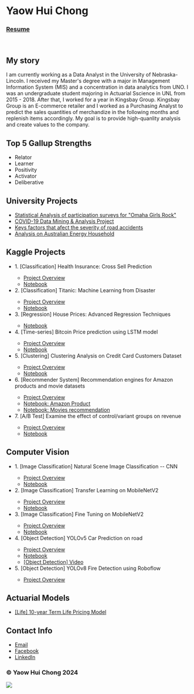 <body>
<h1>Yaow Hui Chong</h1>

<h3><a href="Activity 2/Resume.pdf">Resume</a></h3>
	
<br>	
<h2>My story</h2>
<p>I am currently working as a Data Analyst in the University of Nebraska-Lincoln. I received my Master's degree with a major in Management Information System (MIS) and a concentration in data analytics from UNO. I was an undergraduate student majoring in Actuarial Sscience in UNL from 2015 - 2018. After that, I worked for a year in Kingsbay Group. Kingsbay Group is an E-commerce retailer and I worked as a Purchasing Analyst to predict the sales quantities of merchandize in the following months and replenish items accordingly. My goal is to provide high-quanlity analysis and create values to the company. </p>

<h2>Top 5 Gallup Strengths</h2>
	<ul class ="Unorder">
		<li> Relator </li>
		<li> Learner </li>
		<li> Positivity </li>
		<li> Activator </li>
		<li> Deliberative </li>
	</ul>

<h2>University Projects</h2>
	<ul class ="Unorder">
		<li><a href="Activity 2/ISQA 8156 Group project.pdf">Statistical Analysis of participation surveys for "Omaha Girls Rock"</a></li>
		<li><a href="Activity 2/ISQA 8700 Group Project.pdf">COVID-19 Data Mining & Analysis Project</a></li>
		<li><a href="Activity 2/ISQA8750 Individual Research.pdf">Keys factors that afect the severity of road accidents</a></li>
		<li><a href="Activity 2/sampleEnergyDoc.pdf">Analysis on Australian Energy Household</a></li>
	</ul>	
	
<h2>Kaggle Projects</h2>
	<ul class ="Unorder">
		<li>1. [Classification] Health Insurance: Cross Sell Prediction</li>
		<ul>
			<li><a href="https://github.com/ychong4/ychong4.github.io/tree/master/Activity%202/InsurancePrediction">Project Overview</a></li>
    			<li><a href="https://github.com/ychong4/ychong4.github.io/blob/master/Activity%202/InsurancePrediction/Predicting_insurance.ipynb">Notebook</a></li>
		</ul>
		<li>2. [Classification] Titanic: Machine Learning from Disaster</li>
		<ul>
			<li><a href="https://github.com/ychong4/ychong4.github.io/tree/master/Activity%202/Titanic">Project Overview</a></li>	
			<li><a href="https://github.com/ychong4/ychong4.github.io/blob/master/Activity%202/Titanic/Titanic.ipynb">Notebook</a></li>
		</ul>
		<li>3. [Regression] House Prices: Advanced Regression Techniques</li>
		<ul>
			<li><a href="https://github.com/ychong4/ychong4.github.io/blob/master/Activity%202/HousePricePredict.ipynb">Notebook</a></li>
		</ul>
		<li>4. [Time-series] Bitcoin Price prediction using LSTM model</li>
		<ul>
			<li><a href="https://github.com/ychong4/ychong4.github.io/blob/master/Activity%202/LSTM/BTCPricePrediction.md">Project Overview</a></li>
			<li><a href="https://github.com/ychong4/ychong4.github.io/blob/master/Activity%202/LSTM/btc.ipynb">Notebook</a></li>
		</ul>
		<li>5. [Clustering] Clustering Analysis on Credit Card Customers Dataset</li>
		<ul>
			<li><a href="https://github.com/ychong4/ychong4.github.io/tree/master/Activity%202/Clustering">Project Overview</a></li>
    			<li><a href="https://github.com/ychong4/ychong4.github.io/blob/master/Activity%202/Clustering/Clustering.ipynb">Notebook</a></li>
		</ul>
		<li>6. [Recommender System] Recommendation engines for Amazon products and movie datasets</li>
		<ul>
			<li><a href="https://github.com/ychong4/ychong4.github.io/tree/master/Activity%202/Recommender%20System">Project Overview</a></li>
			<li><a href="https://github.com/ychong4/ychong4.github.io/blob/master/Activity%202/Recommender%20System/Recommender%20system%20for%20Amazon%20products.ipynb">Notebook: Amazon Product</a></li>
    			<li><a href="https://github.com/ychong4/ychong4.github.io/blob/master/Activity%202/Recommender%20System/Recommender-System-movies.ipynb">Notebook: Movies recommendation</a></li>
		</ul>
		<li>7. [A/B Test] Examine the effect of control/variant groups on revenue</li>
     		<ul>
			<li><a href="https://github.com/ychong4/ychong4.github.io/tree/master/Activity%202/ABtest">Project Overview</a></li>
			<li><a href="https://github.com/ychong4/ychong4.github.io/blob/master/Activity%202/ABtest/abtest.ipynb">Notebook</a></li>
		</ul>
	</ul>
	
				
	
<h2>Computer Vision</h2>
	<ul class ="Unorder">
		<li>1. [Image Classification] Natural Scene Image Classification -- CNN</li>
		<ul>
			<li><a href="https://github.com/ychong4/ychong4.github.io/tree/master/Activity%202/Intel%20Image%20Classification">Project Overview</a></li>
			<li><a href="https://github.com/ychong4/ychong4.github.io/blob/master/Activity%202/Intel_Image_Classification.ipynb">Notebook</a></li>
		</ul>
		<li>2. [Image Classification] Transfer Learning on MobileNetV2</li>
		<ul>
			<li><a href="https://github.com/ychong4/ychong4.github.io/blob/master/Activity%202/MobileNet_v2/TransfrerLearning.md">Project Overview</a></li>
			<li><a href="https://github.com/ychong4/ychong4.github.io/blob/master/Activity%202/TransferLearning_MobileNet_v2.ipynb">Notebook</a></li>
		</ul>
		<li>3. [Image Classification] Fine Tuning on MobileNetV2</li>
		<ul>
			<li><a href="https://github.com/ychong4/ychong4.github.io/blob/master/Activity%202/MobileNet_v2/FineTune.md">Project Overview</a></li>
			<li><a href="https://github.com/ychong4/ychong4.github.io/blob/master/Activity%202/FineTune_MobileNetV2.ipynb">Notebook</a></li>
		</ul>
		<li>4. [Object Detection] YOLOv5 Car Prediction on road</li>
		<ul>
			<li><a href="https://github.com/ychong4/ychong4.github.io/blob/master/Activity%202/yolov5/Readme.md">Project Overview</a></li>
			<li><a href="https://github.com/ychong4/ychong4.github.io/blob/master/Activity%202/yolov5.ipynb">Notebook</a></li>
			<li><a href="https://github.com/ychong4/ychong4.github.io/blob/master/Activity%202/car.mp4">[Object Detection] Video</a></li>
		</ul>
		<li>5. [Object Detection] YOLOv8 Fire Detection using Roboflow</li>
		<ul>
			<li><a href="https://github.com/ychong4/ychong4.github.io/tree/master/Activity%202/FireDetectionRobflow">Project Overview</a></li>
		</ul>
	</ul>

<h2>Actuarial Models</h2>
	<ul class ="Unorder">
		<li><a href="https://github.com/ychong4/ychong4.github.io/blob/master/Activity%202/Actuarial%20Model/TermLifeInsurancePricing.xlsm">[Life] 10-year Term Life Pricing Model</a></li>
	</ul>
	
	
<h2>Contact Info</h2>
	<ul>
		<li><a href="mailto:ychong@unomaha.com">Email</a></li>
              	<li><a href="https://www.facebook.com/chong.terry.31">Facebook</a></li>
                <li><a href="https://www.linkedin.com/in/yaow-hui-chong/">LinkedIn</a></li>	
	</ul>
<h3>&copy; Yaow Hui Chong 2024 </h3>

</body>

[![](https://ga-beacon.appspot.com/G-M688YC0MBN/ychong4/index?pixel)](https://ychong4.github.io)
